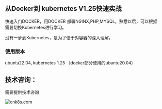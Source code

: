 ## 从Docker到 kubernetes V1.25快速实战

快速入门DOCKER，用DOCKER 部署NGINX,PHP,MYSQL。熟悉以后，可以根据需要切换Kubernetes进行学习。

没有一步到Kubernetes，是为了便于对容器的深入理解。

### 使用版本
ubuntu22.04, kubernetes 1.25
（docker部分使用的ubuntu20.04）

## 技术咨询：

需要提供技术咨询

![cnk8s.com](https://raw.githubusercontent.com/shelutai/cnk8s/master/qr.jpg)


